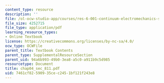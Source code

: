 ```yaml
---
content_type: resource
description: ''
file: /ol-ocw-studio-app/courses/res-6-001-continuum-electromechanics-spring-2009/7461cf82590935cec2451bf121f243e8_chap04_sec_811.pdf
file_size: 4252715
file_type: application/pdf
learning_resource_types:
- Online Textbook
license: https://creativecommons.org/licenses/by-nc-sa/4.0/
ocw_type: OCWFile
parent_title: Textbook Contents
parent_type: SupplementalResourceSection
parent_uid: 94a6b993-49b0-3ea8-a5c0-a911b9c5d985
resourcetype: Document
title: chap04_sec_811.pdf
uid: 7461cf82-5909-35ce-c245-1bf121f243e8
---
```

